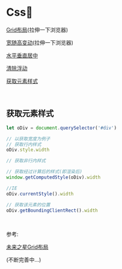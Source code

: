 # Css🌈

[Grid布局](https://output.jsbin.com/zudase)(拉伸一下浏览器)

[宽随高变动](https://jsbin.com/totiqus/edit?js,output)(拉伸一下浏览器)

[水平垂直居中](https://jsbin.com/hurobez/1/edit?html,css,output)

[清除浮动](https://jsbin.com/pakumec/2/edit?html,css,output)

[获取元素样式](#获取元素样式)

&nbsp;

## 获取元素样式

```javascript
let oDiv = document.querySelector('#div')

// 以获取宽度为例子
// 获取行内样式
oDiv.style.width

// 获取非行内样式

// 获取经过计算后的样式(即渲染后)
window.getComputedStyle(oDiv).width

//IE
oDiv.currentStyle().width

// 获取该元素的位置
oDiv.getBoundingClientRect().width
```

&nbsp;

参考:

[未来之星Grid布局](https://juejin.im/post/59c722b35188257a125d7960)

(不断完善中...)